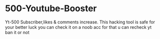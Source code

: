 # 500-Youtube-Booster
Yt-500 Subscriber,likes &amp; comments increase. This hacking tool is safe for your better luck you can check it on a noob acc for that u can recheck yt ban it or not
